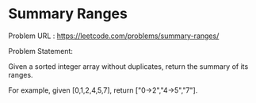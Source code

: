 # Summary Ranges

Problem URL : https://leetcode.com/problems/summary-ranges/

Problem Statement:

Given a sorted integer array without duplicates, return the summary of its ranges.

For example, given [0,1,2,4,5,7], return ["0->2","4->5","7"].